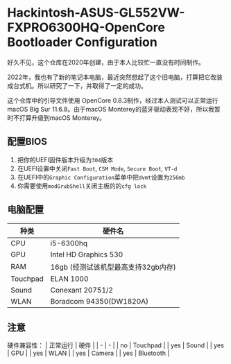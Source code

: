 # Hackintosh-ASUS-GL552VW-FXPRO6300HQ-OpenCore Bootloader Configuration

好久不见，这个仓库在2020年创建，由于本人比较忙一直没有时间制作。

2022年，我也有了新的笔记本电脑，最近突然想起了这个旧电脑，打算把它改装成台式机。所以研究了一下，并取得了一定的成功。

这个仓库中的引导文件使用 OpenCore 0.8.3制作，经过本人测试可以正常运行 macOS Big Sur 11.6.8。由于macOS Monterey的蓝牙驱动表现不好，所以我暂时不打算升级到macOS Monterey。

## 配置BIOS

1. 把你的UEFI固件版本升级为`304`版本
2. 在UEFI设置中关闭`Fast Boot`, `CSM Mode`, `Secure Boot`, `VT-d`
3. 在UEFI中的`Graphic Configuration`菜单中把`dvmt`设置为`256mb`
4. 你需要使用`modGrubShell`关闭主板的的`cfg lock`

## 电脑配置

| 种类 | 硬件名 |
| - | - |
| CPU | i5-6300hq |
| GPU | Intel HD Graphics 530 |
| RAM | 16gb (经测试该机型最高支持32gb内存)|
| Touchpad | ELAN 1000 |
| Sound | Conexant 20751/2 |
| WLAN | Boradcom 94350(DW1820A) |

## 注意

硬件兼容性：
| 正常运行 | 硬件 |
| - | - |
| no | Touchpad |
| yes | Sound |
| yes | GPU |
| yes | WLAN |
| yes | Camera |
| yes | Bluetooth |